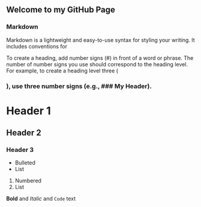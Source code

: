 ## Welcome to my GitHub Page



### Markdown

Markdown is a lightweight and easy-to-use syntax for styling your writing. It includes conventions for

To create a heading, add number signs (#) in front of a word or phrase. The number of number signs you use should correspond to the heading level. For example, to create a heading level three (<h3>), use three number signs (e.g., ### My Header).

# Header 1
## Header 2
### Header 3

- Bulleted
- List

1. Numbered
2. List

**Bold** and _Italic_ and `Code` text






